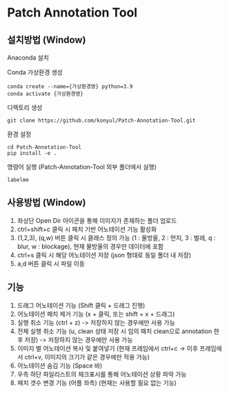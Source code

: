 # Patch Annotation Tool


## 설치방법 (Window)


Anaconda 설치

Conda 가상환경 생성
```
conda create --name={가상환경명} python=3.9
conda activate {가상환경명}
```

디렉토리 생성
```
git clone https://github.com/konyul/Patch-Annotation-Tool.git
```


환경 설정
```
cd Patch-Annotation-Tool
pip install -e .
```

명령어 실행 (Patch-Annotation-Tool 외부 폴더에서 실행)
```
labelme
```

## 사용방법 (Window)

1. 좌상단 Open Dir 아이콘을 통해 이미지가 존재하는 폴더 업로드
2. ctrl+shift+c 클릭 시 패치 기반 어노테이션 기능 활성화
3. (1,2,3), (q,w) 버튼 클릭 시 클래스 정의 가능 (1 : 물방울, 2 : 먼지, 3 : 벌레, q : blur, w : blockage), 현재 물방울의 경우만 데이터에 포함
4. ctrl+s 클릭 시 해당 어노테이션 저장 (json 형태로 동일 폴더 내 저장)
5. a,d 버튼 클릭 시 파일 이동

## 기능
1. 드래그 어노테이션 기능 (Shift 클릭 + 드래그 진행)
2. 어노테이션 패치 제거 기능 (x + 클릭, 또는 shift + x + 드래그)
3. 실행 취소 기능 (ctrl + z) -> 저장하지 않는 경우에만 사용 가능
4. 전체 실행 취소 기능 (u, clean 상태 저장 시 임의 패치 clean으로 annotation 한 후 저장) -> 저장하지 않는 경우에만 사용 가능
5. 이미지 별 어노테이션 복사 및 붙여넣기 (현재 프레임에서 ctrl+c -> 이후 프레임에서 ctrl+v, 이미지의 크기가 같은 경우에만 적용 가능)
6. 어노테이션 숨김 기능 (Space 바)
7. 우측 하단 파일리스트의 체크표시를 통해 어노테이션 상황 파악 가능
8. 패치 갯수 변경 기능 (어플 좌측) (현재는 사용할 필요 없는 기능)
